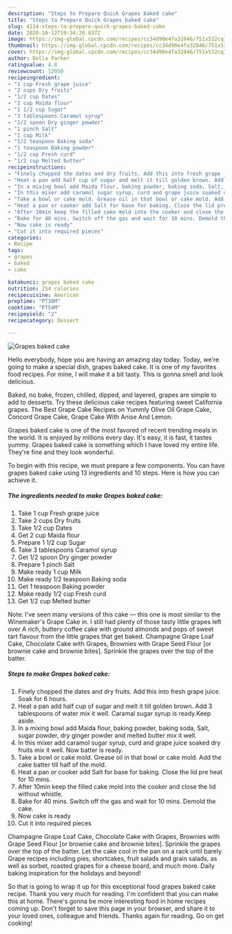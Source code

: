 ```yaml
---
description: "Steps to Prepare Quick Grapes baked cake"
title: "Steps to Prepare Quick Grapes baked cake"
slug: 4114-steps-to-prepare-quick-grapes-baked-cake
date: 2020-10-12T19:34:20.837Z
image: https://img-global.cpcdn.com/recipes/cc34d90e4fa32846/751x532cq70/grapes-baked-cake-recipe-main-photo.jpg
thumbnail: https://img-global.cpcdn.com/recipes/cc34d90e4fa32846/751x532cq70/grapes-baked-cake-recipe-main-photo.jpg
cover: https://img-global.cpcdn.com/recipes/cc34d90e4fa32846/751x532cq70/grapes-baked-cake-recipe-main-photo.jpg
author: Della Parker
ratingvalue: 4.8
reviewcount: 12050
recipeingredient:
- "1 cup Fresh grape juice"
- "2 cups Dry fruits"
- "1/2 cup Dates"
- "2 cup Maida flour"
- "1 1/2 cup Sugar"
- "3 tablespoons Caramol syrup"
- "1/2 spoon Dry ginger powder"
- "1 pinch Salt"
- "1 cup Milk"
- "1/2 teaspoon Baking soda"
- "1 teaspoon Baking powder"
- "1/2 cup Fresh curd"
- "1/2 cup Melted butter"
recipeinstructions:
- "Finely chopped the dates and dry fruits. Add this into fresh grape juice. Soak for 6 hours."
- "Heat a pan add half cup of sugar and melt it till golden brown. Add 3 tablespoons of water mix it well. Caramal sugar syrup is ready.Keep aside."
- "In a mixing bowl add Maida flour, baking powder, baking soda, Salt, sugar powder, dry ginger powder and melted butter mix it well."
- "In this mixer add caramol sugar syrup, curd and grape juice soaked dry fruits mix it well. Now batter is ready."
- "Take a bowl or cake mold. Grease oil in that bowl or cake mold. Add the cake batter till half of the mold."
- "Heat a pan or cooker add Salt for base for baking. Close the lid pre heat for 10 mins."
- "After 10min keep the filled cake mold into the cooker and close the lid without whistle."
- "Bake for 40 mins. Switch off the gas and wait for 10 mins. Demold the cake."
- "Now cake is ready"
- "Cut it into required pieces"
categories:
- Recipe
tags:
- grapes
- baked
- cake

katakunci: grapes baked cake 
nutrition: 254 calories
recipecuisine: American
preptime: "PT38M"
cooktime: "PT54M"
recipeyield: "2"
recipecategory: Dessert

---
```



![Grapes baked cake](https://img-global.cpcdn.com/recipes/cc34d90e4fa32846/751x532cq70/grapes-baked-cake-recipe-main-photo.jpg)

Hello everybody, hope you are having an amazing day today. Today, we're going to make a special dish, grapes baked cake. It is one of my favorites food recipes. For mine, I will make it a bit tasty. This is gonna smell and look delicious.

Baked, no bake, frozen, chilled, dipped, and layered, grapes are simple to add to desserts. Try these delicious cake recipes featuring sweet California grapes. The Best Grape Cake Recipes on Yummly Olive Oil Grape Cake, Concord Grape Cake, Grape Cake With Anise And Lemon.

Grapes baked cake is one of the most favored of recent trending meals in the world. It is enjoyed by millions every day. It's easy, it is fast, it tastes yummy. Grapes baked cake is something which I have loved my entire life. They're fine and they look wonderful.


To begin with this recipe, we must prepare a few components. You can have grapes baked cake using 13 ingredients and 10 steps. Here is how you can achieve it.

<!--inarticleads1-->

##### The ingredients needed to make Grapes baked cake:

1. Take 1 cup Fresh grape juice
1. Take 2 cups Dry fruits
1. Take 1/2 cup Dates
1. Get 2 cup Maida flour
1. Prepare 1 1/2 cup Sugar
1. Take 3 tablespoons Caramol syrup
1. Get 1/2 spoon Dry ginger powder
1. Prepare 1 pinch Salt
1. Make ready 1 cup Milk
1. Make ready 1/2 teaspoon Baking soda
1. Get 1 teaspoon Baking powder
1. Make ready 1/2 cup Fresh curd
1. Get 1/2 cup Melted butter


Note: I&#39;ve seen many versions of this cake — this one is most similar to the Winemaker&#39;s Grape Cake in. I still had plenty of those tasty little grapes left over A rich, buttery coffee cake with ground almonds and pops of sweet tart flavour from the little grapes that get baked. Champagne Grape Loaf Cake, Chocolate Cake with Grapes, Brownies with Grape Seed Flour [or brownie cake and brownie bites]. Sprinkle the grapes over the top of the batter. 

<!--inarticleads2-->

##### Steps to make Grapes baked cake:

1. Finely chopped the dates and dry fruits. Add this into fresh grape juice. Soak for 6 hours.
1. Heat a pan add half cup of sugar and melt it till golden brown. Add 3 tablespoons of water mix it well. Caramal sugar syrup is ready.Keep aside.
1. In a mixing bowl add Maida flour, baking powder, baking soda, Salt, sugar powder, dry ginger powder and melted butter mix it well.
1. In this mixer add caramol sugar syrup, curd and grape juice soaked dry fruits mix it well. Now batter is ready.
1. Take a bowl or cake mold. Grease oil in that bowl or cake mold. Add the cake batter till half of the mold.
1. Heat a pan or cooker add Salt for base for baking. Close the lid pre heat for 10 mins.
1. After 10min keep the filled cake mold into the cooker and close the lid without whistle.
1. Bake for 40 mins. Switch off the gas and wait for 10 mins. Demold the cake.
1. Now cake is ready
1. Cut it into required pieces


Champagne Grape Loaf Cake, Chocolate Cake with Grapes, Brownies with Grape Seed Flour [or brownie cake and brownie bites]. Sprinkle the grapes over the top of the batter. Let the cake cool in the pan on a rack until barely. Grape recipes including pies, shortcakes, fruit salads and grain salads, as well as sorbet, roasted grapes for a cheese board, and much more. Daily baking inspiration for the holidays and beyond! 

So that is going to wrap it up for this exceptional food grapes baked cake recipe. Thank you very much for reading. I'm confident that you can make this at home. There's gonna be more interesting food in home recipes coming up. Don't forget to save this page in your browser, and share it to your loved ones, colleague and friends. Thanks again for reading. Go on get cooking!
